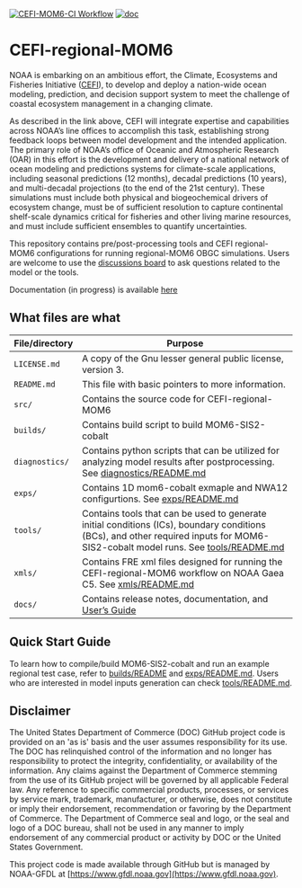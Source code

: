 [![CEFI-MOM6-CI Workflow](https://github.com/NOAA-GFDL/CEFI-regional-MOM6/actions/workflows/ci-build.yaml/badge.svg?branch=main)](https://github.com/NOAA-GFDL/CEFI-regional-MOM6/actions/workflows/ci-build.yaml)
[![doc](https://readthedocs.org/projects/cefi-regional-mom6/badge/?version=latest)](https://cefi-regional-mom6.readthedocs.io/en/latest/?badge=latest)
      
# CEFI-regional-MOM6
NOAA is embarking on an ambitious effort, the Climate, Ecosystems and Fisheries Initiative ([CEFI](https://www.fisheries.noaa.gov/topic/climate-change/climate,-ecosystems,-and-fisheries)), to develop and deploy a nation-wide ocean modeling, prediction, and decision support system to meet the challenge of coastal ecosystem management in a changing climate. 

As described in the link above, CEFI will integrate expertise and capabilities across NOAA’s line offices to accomplish this task, establishing strong feedback loops between model development and the intended application.  The primary role of NOAA’s office of Oceanic and Atmospheric Research (OAR) in this effort is the development and delivery of a national network of ocean modeling and predictions systems for climate-scale applications, including seasonal predictions (12 months), decadal predictions (10 years), and multi-decadal projections (to the end of the 21st century).  These simulations must include both physical and biogeochemical drivers of ecosystem change, must be of sufficient resolution to capture continental shelf-scale dynamics critical for fisheries and other living marine resources, and must include sufficient ensembles to quantify uncertainties. 

This repository contains pre/post-processing tools and CEFI regional-MOM6 configurations for running regional-MOM6 OBGC simulations.
Users are welcome to use the [discussions board](https://github.com/NOAA-GFDL/CEFI-regional-MOM6/discussions) to ask questions related to the model or the tools.

Documentation (in progress) is available [here](https://cefi-regional-mom6.readthedocs.io/en/latest/index.html)

## What files are what

| File/directory    | Purpose |
| --------------    | ------- |
| ```LICENSE.md```  | A copy of the Gnu lesser general public license, version 3. |
| ```README.md```   | This file with basic pointers to more information. |
| ```src/```        | Contains the source code for CEFI-regional-MOM6 |
| ```builds/```     | Contains build script to build MOM6-SIS2-cobalt |
| ```diagnostics/```| Contains python scripts that can be utilized for analyzing model results after postprocessing. See [diagnostics/README.md](diagnostics/README.md) |
| ```exps/```       | Contains 1D mom6-cobalt exmaple and NWA12 configurtions. See [exps/README.md](exps/README.md) |
| ```tools/```      | Contains tools that can be used to generate initial conditions (ICs), boundary conditions (BCs), and other required inputs for MOM6-SIS2-cobalt model runs.  See [tools/README.md](tools/README.md) |
| ```xmls/```       | Contains FRE xml files designed for running the CEFI-regional-MOM6 workflow on NOAA Gaea C5. See [xmls/README.md](xmls/README.md) |
| ```docs/```       | Contains release notes, documentation, and [User’s Guide](https://cefi-regional-mom6.readthedocs.io/en/latest/index.html) |

## Quick Start Guide
To learn how to compile/build MOM6-SIS2-cobalt and run an example regional test case, refer to [builds/README](builds/README.md) and [exps/README.md](exps/README.md).
Users who are interested in model inputs generation can check [tools/README.md](tools/README.md). 

## Disclaimer
The United States Department of Commerce (DOC) GitHub project code is provided on an 'as is' basis and the user assumes responsibility for its use. The DOC has relinquished control of the information and no longer has responsibility to protect the integrity, confidentiality, or availability of the information. Any claims against the Department of Commerce stemming from the use of its GitHub project will be governed by all applicable Federal law. Any reference to specific commercial products, processes, or services by service mark, trademark, manufacturer, or otherwise, does not constitute or imply their endorsement, recommendation or favoring by the Department of Commerce. The Department of Commerce seal and logo, or the seal and logo of a DOC bureau, shall not be used in any manner to imply endorsement of any commercial product or activity by DOC or the United States Government.

This project code is made available through GitHub but is managed by NOAA-GFDL at [https://www.gfdl.noaa.gov](https://www.gfdl.noaa.gov).
